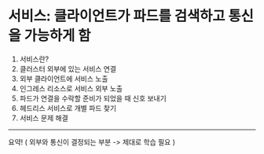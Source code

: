 # 서비스: 클라이언트가 파드를 검색하고 통신을 가능하게 함

1. 서비스란?
2. 클러스터 외부에 있는 서비스 연결
3. 외부 클라이언트에 서비스 노출
4. 인그레스 리소스로 서비스 외부 노출
5. 파드가 연결을 수락할 준비가 되었을 때 신호 보내기
6. 헤드리스 서비스로 개별 파드 찾기
7. 서비스 문제 해결



------------------------------
요약! ( 외부와 통신이 결정되는 부분 -> 제대로 학습 필요 )
